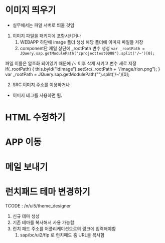 # 이미지 띄우기
- 실무에서는 파일 서버로 띄울 것임
1. 이미지 파일을 패키지에 포함시키거나
    1. WEBAPP 하단에 image 폴더 생성
        해당 폴더에 이미지 파일들 저장
    2. component단 제일 상단에 _rootPath 변수 생성
        `var _rootPath = JQuery.sap.getModulePath("zprojecttest0008").split('/~')[0];`
 
파일 이름은 암호화 되어있기 때문에 /~ 이후 삭제 시키고 변수 새로 지정
If(_rootPath) {
	this.byId(“idImage”).setSrc(_rootPath + “/image/rion.png”);
}
var _rootPath = JQuery.sap.getModulePath("<ResourceRootPath>").split('/~')[0];

2. SRC 이미지 주소를 이용하거나
 - 이미지 테그를 사용하면 됨. 

# HTML 수정하기

# APP 이동

# 메일 보내기

# 런치패드 테마 변경하기
 TCODE : /n/ui5/theme_designer
 1. 신규 테마 생성
 2. 기존 테마를 복사해서 사용 가능함
 3. 런치 패드 주소를 어플리케이션으로의 링크에 입력해야함
    1. sap/bc/ui2/flp 로 런치패드 홈 URL을 복사함

